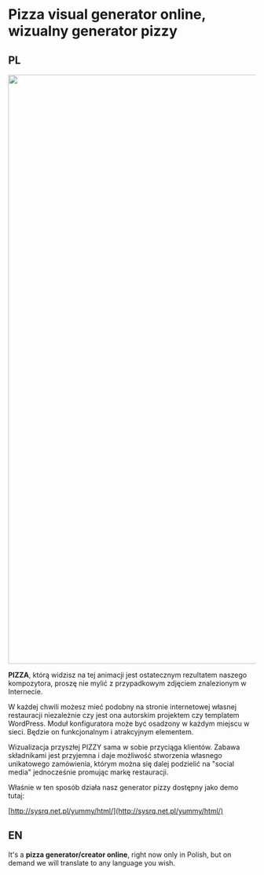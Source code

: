 # Pizza visual generator online, wizualny generator pizzy

## PL

<img src="http://sysrq.net.pl/yummy/html/assets/video/presentation4.gif" width="1200">

**PIZZA**, którą widzisz na tej animacji jest ostatecznym rezultatem naszego kompozytora, proszę nie mylić z przypadkowym zdjęciem znalezionym w Internecie. 

W każdej chwili możesz mieć podobny na stronie internetowej własnej restauracji niezależnie czy jest ona autorskim projektem czy templatem WordPress. Moduł konfiguratora może być osadzony w każdym miejscu w sieci. Będzie on funkcjonalnym i atrakcyjnym elementem.

Wizualizacja przyszłej PIZZY sama w sobie przyciąga klientów. Zabawa składnikami jest przyjemna i daje możliwość stworzenia własnego unikatowego zamówienia, którym można się dalej podzielić na "social media" jednocześnie promując markę restauracji. 

Właśnie w ten sposób działa nasz generator pizzy dostępny jako demo tutaj:

[http://sysrq.net.pl/yummy/html/](http://sysrq.net.pl/yummy/html/)

## EN

It's a **pizza generator/creator online**, right now only in Polish, but on demand we will translate to any language you wish.
